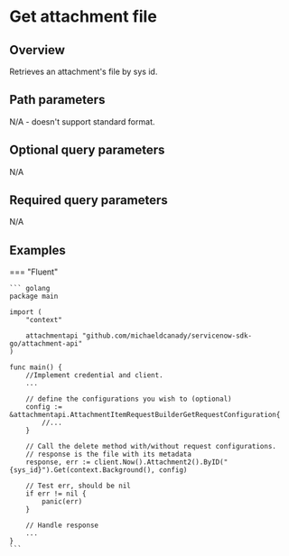 # Get attachment file

## Overview

Retrieves an attachment's file by sys id.

## Path parameters

N/A - doesn't support standard format.

## Optional query parameters

N/A

## Required query parameters

N/A

## Examples

=== "Fluent"

    ``` golang
    package main

    import (
        "context"

        attachmentapi "github.com/michaeldcanady/servicenow-sdk-go/attachment-api"
    )

    func main() {
        //Implement credential and client.
        ...

        // define the configurations you wish to (optional)
        config := &attachmentapi.AttachmentItemRequestBuilderGetRequestConfiguration{
            //...
        }

        // Call the delete method with/without request configurations.
        // response is the file with its metadata
        response, err := client.Now().Attachment2().ByID("{sys_id}").Get(context.Background(), config)

        // Test err, should be nil
        if err != nil {
            panic(err)
        }

        // Handle response
        ...
    }
    ```
